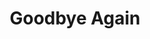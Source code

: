 ---
title: Goodbye Again
year: 1942
opening_date: 1942-05-26
closing_date: 1942-05-29
layout: productions
featured_image: 
image_caption:
image_credit:
playbill: 
category: 
Theatre: Theatre Jacksonville
Venue: Little Theatre
cast:
  Anne Rogers: Virginia Spence
  Arthur Westlake: Robert Blackburn
  Bellboy: Hal Taylor, Jr.
  Elizabeth Clochessy: Ginger Hicklin
  Harvey Wilson: William Schosser
  Julia Wilson: Jewett Ashley
  Kenneth Bixby: E.S. Beauchamp-Nobbs
  Maid: Harriet Hearn
  Mr. Clayton: Donald DeHoff
  Theodore: Charles L. Jennings, Jr.
  Waiter: George Spelvin
crew:
  Director: Leighton M. Ballew
  Assistant Stage Manager: Elmo Lehman
  Box Office: Elizabeth Hulett
  Make-up:
    - Elmo Lehman
    - Irma Stockwell
    - Malanie Bisbee
    - Mrs. Fred Cobb
    - Shirley Chardkoff
  Props: Elsie Behner
  Stage Crew:
    - Ginny Spence
    - Alex Pillsbury
    - Betty Kennedy
    - Bishop McCauley
    - Elmo Lehman
    - Jesse Hoagland
    - Mary Garcia
    - Roberta Arrowsmith
    - Rose Marie Schosser
    - W.J. Fouraker, Jr.
    - William Schosser
  Stage Manager: Bishop McCauley
---